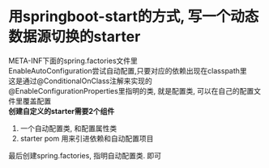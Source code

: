 # 用springboot-start的方式, 写一个动态数据源切换的starter
META-INF下面的spring.factories文件里  
EnableAutoConfiguration尝试自动配置,只要对应的依赖出现在classpath里  
这是通过@ConditionalOnClass注解来实现的  
@EnableConfigurationProperties里指明的类, 就是配置类, 可以在自己的配置文件里覆盖配置  
**创建自定义的starter需要2个组件**
1. 一个自动配置类, 和配置属性类
2. starter pom 用来引进依赖和自动配置项目

最后创建spring.factories, 指明自动配置类. 即可